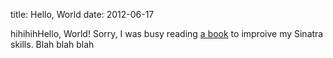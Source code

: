 title: Hello, World
date: 2012-06-17

hihihihHello, World! Sorry, I was busy reading [a book](www.google.com) to improive
my Sinatra skills. Blah blah blah

